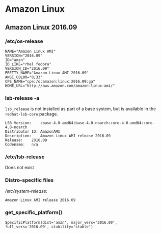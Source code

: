 Amazon Linux
============

Amazon Linux 2016.09
--------------------

### /etc/os-release

```
NAME="Amazon Linux AMI"
VERSION="2016.09"
ID="amzn"
ID_LIKE="rhel fedora"
VERSION_ID="2016.09"
PRETTY_NAME="Amazon Linux AMI 2016.09"
ANSI_COLOR="0;33"
CPE_NAME="cpe:/o:amazon:linux:2016.09:ga"
HOME_URL="http://aws.amazon.com/amazon-linux-ami/"
```

### lsb-release -a

`lsb_release` is not installed as part of a base system, but is available in the `redhat-lsb-core` package.

```
LSB Version:	:base-4.0-amd64:base-4.0-noarch:core-4.0-amd64:core-4.0-noarch
Distributor ID:	AmazonAMI
Description:	Amazon Linux AMI release 2016.09
Release:	2016.09
Codename:	n/a
```

### /etc/lsb-release

Does not exist

### Distro-specific files

*/etc/system-release*:

```
Amazon Linux AMI release 2016.09
```

### get_specific_platform()

```
SpecificPlatform(dist='amzn', major_vers='2016.09', full_vers='2016.09', stability='stable')
```